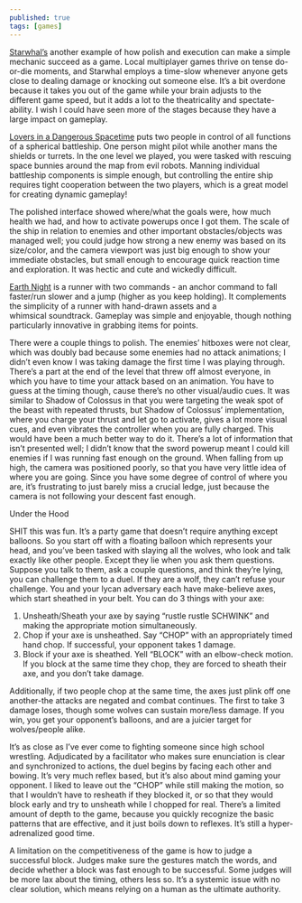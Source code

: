 ```yaml
---
published: true
tags: [games]
---
```

[Starwhal’s](http://www.starwhal.com/) another example of how polish and execution can make a simple mechanic succeed as a game. Local multiplayer games thrive on tense do-or-die moments, and Starwhal employs a time-slow whenever anyone gets close to dealing damage or knocking out someone else. It’s a bit overdone because it takes you out of the game while your brain adjusts to the different game speed, but it adds a lot to the theatricality and spectate-ability. I wish I could have seen more of the stages because they have a large impact on gameplay.

[Lovers in a Dangerous Spacetime](http://www.asteroidbase.com/dangerous-spacetime/) puts two people in control of all functions of a spherical battleship. One person might pilot while another mans the shields or turrets. In the one level we played, you were tasked with rescuing space bunnies around the map from evil robots. Manning individual battleship components is simple enough, but controlling the entire ship requires tight cooperation between the two players, which is a great model for creating dynamic gameplay!

The polished interface showed where/what the goals were, how much health we had, and how to activate powerups once I got them. The scale of the ship in relation to enemies and other important obstacles/objects was managed well; you could judge how strong a new enemy was based on its size/color, and the camera viewport was just big enough to show your immediate obstacles, but small enough to encourage quick reaction time and exploration. It was hectic and cute and wickedly difficult.

[Earth Night](http://www.cleaversoft.com/#aboutyo) is a runner with two commands - an anchor command to fall faster/run slower and a jump (higher as you keep holding). It complements the simplicity of a runner with hand-drawn assets and a whimsical soundtrack. Gameplay was simple and enjoyable, though nothing particularly innovative in grabbing items for points.

There were a couple things to polish. The enemies’ hitboxes were not clear, which was doubly bad because some enemies had no attack animations; I didn’t even know I was taking damage the first time I was playing through. There’s a part at the end of the level that threw off almost everyone, in which you have to time your attack based on an animation. You have to guess at the timing though, cause there’s no other visual/audio cues. It was similar to Shadow of Colossus in that you were targeting the weak spot of the beast with repeated thrusts, but Shadow of Colossus’ implementation, where you charge your thrust and let go to activate, gives a lot more visual cues, and even vibrates the controller when you are fully charged. This would have been a much better way to do it. There’s a lot of information that isn’t presented well; I didn’t know that the sword powerup meant I could kill enemies if I was running fast enough on the ground. When falling from up high, the camera was positioned poorly, so that you have very little idea of where you are going. Since you have some degree of control of where you are, it’s frustrating to just barely miss a crucial ledge, just because the camera is not following your descent fast enough.

Under the Hood

SHIT this was fun. It’s a party game that doesn’t require anything except balloons. So you start off with a floating balloon which represents your head, and you’ve been tasked with slaying all the wolves, who look and talk exactly like other people. Except they lie when you ask them questions. Suppose you talk to them, ask a couple questions, and think they’re lying, you can challenge them to a duel. If they are a wolf, they can’t refuse your challenge. You and your lycan adversary each have make-believe axes, which start sheathed in your belt. You can do 3 things with your axe:

1. Unsheath/Sheath your axe by saying “rustle rustle SCHWINK” and making the appropriate motion simultaneously.
2. Chop if your axe is unsheathed. Say “CHOP” with an appropriately timed hand chop. If successful, your opponent takes 1 damage.
3. Block if your axe is sheathed. Yell “BLOCK” with an elbow-check motion. If you block at the same time they chop, they are forced to sheath their axe, and you don’t take damage.

Additionally, if two people chop at the same time, the axes just plink off one another-the attacks are negated and combat continues. The first to take 3 damage loses, though some wolves can sustain more/less damage. If you win, you get your opponent’s balloons, and are a juicier target for wolves/people alike.

It’s as close as I’ve ever come to fighting someone since high school wrestling. Adjudicated by a facilitator who makes sure enunciation is clear and synchronized to actions, the duel begins by facing each other and bowing. It’s very much reflex based, but it’s also about mind gaming your opponent. I liked to leave out the “CHOP” while still making the motion, so that I wouldn’t have to resheath if they blocked it, or so that they would block early and try to unsheath while I chopped for real. There’s a limited amount of depth to the game, because you quickly recognize the basic patterns that are effective, and it just boils down to reflexes. It’s still a hyper-adrenalized good time.

A limitation on the competitiveness of the game is how to judge a successful block. Judges make sure the gestures match the words, and decide whether a block was fast enough to be successful. Some judges will be more lax about the timing, others less so. It’s a systemic issue with no clear solution, which means relying on a human as the ultimate authority.
